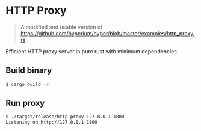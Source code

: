 # HTTP Proxy

> A modified and usable version of https://github.com/hyperium/hyper/blob/master/examples/http_proxy.rs.

Efficient HTTP proxy server in pure rust with minimum dependencies.

## Build binary

```sh
$ cargo build -r
```

## Run proxy

```sh
$ ./target/release/http-proxy 127.0.0.1 1800
Listening on http://127.0.0.1:1800
```
